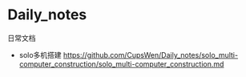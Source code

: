 # Daily_notes
日常文档
* solo多机搭建
https://github.com/CupsWen/Daily_notes/solo_multi-computer_construction/solo_multi-computer_construction.md
